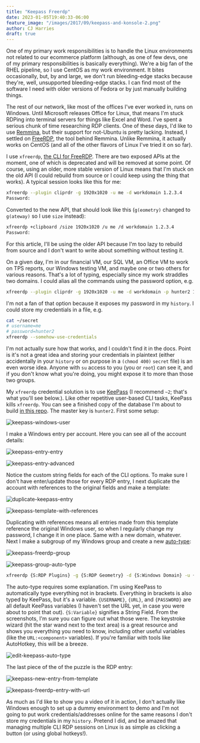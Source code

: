 ```yaml
---
title: "Keepass Freerdp"
date: 2023-01-05T19:40:33-06:00
feature_image: "/images/2017/09/keepass-and-konsole-2.png"
author: CJ Harries
draft: true
---
```


One of my primary work responsibilities is to handle the Linux environments not related to our ecommerce platform (although, as one of few devs, one of my primary responsibilities is basically everything). We're a big fan of the RHEL pipeline, so I use CentOS as my work environment. It bites occasionally, but, by and large, we don't run bleeding-edge stacks because they're, well, unsupported bleeding-edge stacks. I can find most of the software I need with older versions of Fedora or by just manually building things.

The rest of our network, like most of the offices I've ever worked in, runs on Windows. Until Microsoft releases Office for Linux, that means I'm stuck RDPing into terminal servers for things like Excel and Word. I've spent a serious chunk of time researching RDP clients. One of these days, I'd like to use [Remmina](https://www.remmina.org/wp/), but their support for not-Ubuntu is pretty lacking. Instead, I settled on [FreeRDP](https://github.com/FreeRDP/FreeRDP), the tool behind Remmina. Unlike Remmina, it actually works on CentOS (and all of the other flavors of Linux I've tried it on so far).

I use `xfreerdp`, [the CLI for FreeRDP](https://github.com/FreeRDP/FreeRDP/wiki/CommandLineInterface). There are two exposed APIs at the moment, one of which is deprecated and will be removed at some point. Of course, using an older, more stable version of Linux means that I'm stuck on the old API (I could rebuild from source or I could keep using the thing that works). A typical session looks like this for me:

```bash
xfreerdp --plugin cliprdr -g 1920x1020 -u me -d workdomain 1.2.3.4
Password:
```

Converted to the new API, that should look like this (`g(eometry)` changed to `g(ateway)` so I use `size` instead):

```bash
xfreerdp +clipboard /size 1920x1020 /u me /d workdomain 1.2.3.4
Password:
```

For this article, I'll be using the older API because I'm too lazy to rebuild from source and I don't want to write about something without testing it.

On a given day, I'm in our financial VM, our SQL VM, an Office VM to work on TPS reports, our Windows testing VM, and maybe one or two others for various reasons. That's a lot of typing, especially since my work straddles two domains. I could alias all the commands using the password option, e.g.

```bash
xfreerdp --plugin cliprdr -g 1920x1020 -u me -d workdomain -p hunter2 1.2.3.4
```

I'm not a fan of that option because it exposes my password in my `history`. I could store my credentials in a file, e.g.

```bash
cat ~/secret
# username=me
# password=hunter2
xfreerdp --somehow-use-credentials
```

I'm not actually sure how that works, and I couldn't find it in the docs. Point is it's not a great idea and storing your credentials in plaintext (either accidentally in your `history` or on purpose in a `(chmod 400)` `secret` file) is an even worse idea. Anyone with `su` access to you (you or `root`) can see it, and if you don't know what you're doing, you might expose it to more than those two groups.

My `xfreerdp` credential solution is to use [KeePass](http://keepass.info/) (I recommend `~2`; that's what you'll see below.). Like other repetitive user-based CLI tasks, KeePass kills `xfreerdp`. You can see a finished copy of the database I'm about to build [in this repo](https://github.com/thecjharries/keepass-freerdp/blob/master/keepass-freerdp.kdbx). The master key is `hunter2`. First some setup:

![keepass-windows-user](https://blog.wotw.pro/content/images/2017/09/keepass-windows-user.png)

I make a Windows entry per account. Here you can see all of the account details:

![keepass-entry-entry](https://blog.wotw.pro/content/images/2017/09/keepass-entry-entry.png)

![keepass-entry-advanced](https://blog.wotw.pro/content/images/2017/09/keepass-entry-advanced.png)

Notice the custom string fields for each of the CLI options. To make sure I don't have enter/update those for every RDP entry, I next duplicate the account with references to the original fields and make a template:

![duplicate-keepass-entry](https://blog.wotw.pro/content/images/2017/09/duplicate-keepass-entry.png)

![keepass-template-with-references](https://blog.wotw.pro/content/images/2017/09/keepass-template-with-references.png)

Duplicating with references means all entries made from this template reference the original Windows user, so when I regularly change my password, I change it in one place. Same with a new domain, whatever. Next I make a subgroup of my Windows group and create a new [auto-type](http://keepass.info/help/base/autotype.html):

![keepass-freerdp-group](https://blog.wotw.pro/content/images/2017/09/keepass-freerdp-group.png)

![keepass-group-auto-type](https://blog.wotw.pro/content/images/2017/09/keepass-group-auto-type.png)

```bash
xfreerdp {S:RDP Plugins} -g {S:RDP Geometry} -d {S:Windows Domain} -u {USERNAME} {URL}{ENTER}{DELAY 1000}{PASSWORD}{ENTER}
```

The auto-type requires some explanation. I'm using KeePass to automatically type everything not in brackets. Everything in brackets is also typed by KeePass, but it's a variable. `{USERNAME}`, `{URL}`, and `{PASSWORD}` are all default KeePass variables (I haven't set the URL yet, in case you were about to point that out). `{S:Variable}` signifies a String Field. From the screenshots, I'm sure you can figure out what those were. The keystroke wizard (hit the star wand next to the text area) is a great resource and shows you everything you need to know, including other useful variables (like the `URL:<component>` variables). If you're familiar with tools like AutoHotkey, this will be a breeze.

![edit-keepass-auto-type](https://blog.wotw.pro/content/images/2017/09/edit-keepass-auto-type.png)

The last piece of the of the puzzle is the RDP entry:

![keepass-new-entry-from-template](https://blog.wotw.pro/content/images/2017/09/keepass-new-entry-from-template.png)

![keepass-freerdp-entry-with-url](https://blog.wotw.pro/content/images/2017/09/keepass-freerdp-entry-with-url.png)

As much as I'd like to show you a video of it in action, I don't actually like Windows enough to set up a dummy environment to demo and I'm not going to put work credentials/addresses online for the same reasons I don't store my credentials in my `history`. Pretend I did, and be amazed that managing multiple CLI RDP sessions on Linux is as simple as clicking a button (or using global hotkeys!).
